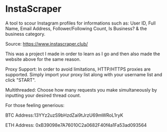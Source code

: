 # InstaScraper
A tool to scour Instagram profiles for informations such as: User ID, Full Name, Email Address, Follower/Following Count, Is Business? &amp; the business category.

Source: https://www.instascraper.club/

This was a project I made in order to learn as I go and then also made the website above for the same reason. 

Proxy Support: In order to avoid limitations, HTTP/HTTPS proxies are supported. Simply import your proxy list along with your username list and click "START".

Multithreaded:
Choose how many requests you make simultaneously by inputting your desired thread count.


For those feeling generious:

BTC Address:13YYz2uzS9bHzdZai9tJrzU69mWRoL1ryK

ETH Address: 0xB39098e7A76010C2a0682F40f4a1Fa53ad093564
